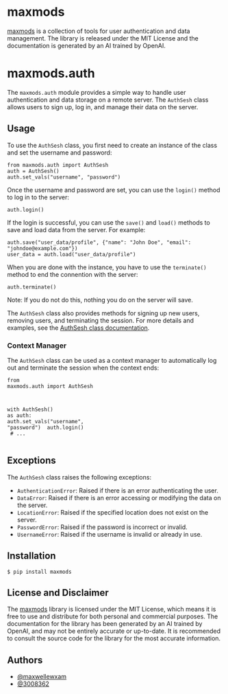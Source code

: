 <h1>maxmods</h1>
<p dir="auto"><a href="https://github.com/maxwellewxam/maxmods/">maxmods</a> is a collection of tools for user authentication and data management. The library is released under the MIT License and the documentation is generated by an AI trained by OpenAI.</p>
<h1>maxmods.auth</h1><p>The <code>maxmods.auth</code> module provides a simple way to handle user authentication and data storage on a remote server. The <code>AuthSesh</code> class allows users to sign up, log in, and manage their data on the server.</p><h2>Usage</h2><p>To use the <code>AuthSesh</code> class, you first need to create an instance of the class and set the username and password:</p><pre><div class="bg-black mb-4 rounded-md"><div class="flex items-center relative text-gray-200 bg-gray-800 px-4 py-2 text-xs font-sans"></div><div class="p-4"><code class="!whitespace-pre-wrap hljs language-python"><span class="hljs-keyword">from</span> maxmods.auth <span class="hljs-keyword">import</span> AuthSesh
auth = AuthSesh()
auth.set_vals(<span class="hljs-string">"username"</span>, <span class="hljs-string">"password"</span>)
</code></div></div></pre><p>Once the username and password are set, you can use the <code>login()</code> method to log in to the server:</p><pre><div class="bg-black mb-4 rounded-md"><div class="flex items-center relative text-gray-200 bg-gray-800 px-4 py-2 text-xs font-sans"></div><div class="p-4"><code class="!whitespace-pre-wrap hljs language-python">auth.login()
</code></div></div></pre><p>If the login is successful, you can use the <code>save()</code> and <code>load()</code> methods to save and load data from the server. For example:</p><pre><div class="bg-black mb-4 rounded-md"><div class="flex items-center relative text-gray-200 bg-gray-800 px-4 py-2 text-xs font-sans"></div><div class="p-4"><code class="!whitespace-pre-wrap hljs language-python">auth.save(<span class="hljs-string">"user_data/profile"</span>, {<span class="hljs-string">"name"</span>: <span class="hljs-string">"John Doe"</span>, <span class="hljs-string">"email"</span>: <span class="hljs-string">"johndoe@example.com"</span>})
user_data = auth.load(<span class="hljs-string">"user_data/profile"</span>)</code></div></div></pre><p>When you are done with the instance, you have to use the <code>terminate()</code> method to end the connention with the server:</p><pre><div class="bg-black mb-4 rounded-md"><div class="flex items-center relative text-gray-200 bg-gray-800 px-4 py-2 text-xs font-sans"></div><div class="p-4"><code class="!whitespace-pre-wrap hljs language-python">auth.terminate()</code></div></div></pre><p>Note: If you do not do this, nothing you do on the server will save.

The <code>AuthSesh</code> class also provides methods for signing up new users, removing users, and terminating the session. For more details and examples, see the <a href="https://github.com/maxwellewxam/maxmods/blob/main/maxmods/auth/auth.py" target="_new">AuthSesh class documentation</a>.</p><h3>Context Manager</h3><p>The <code>AuthSesh</code> class can be used as a context manager to automatically log out and terminate the session when the context ends:</p><pre><div class="bg-black mb-4 rounded-md"><div class="flex items-center relative text-gray-200 bg-gray-800 px-4 py-2 text-xs font-sans"></div><div class="p-4"><code class="!whitespace-pre-wrap hljs language-python"><span class="hljs-keyword">from</span> maxmods.auth <span class="hljs-keyword">import</span> AuthSesh

<span class="hljs-keyword">with</span> AuthSesh() <span class="hljs-keyword">as</span> auth:
</span>    auth.set_vals(<span class="hljs-string">"username"</span>, <span class="hljs-string">"password"</span>)
</span>    auth.login()
    <span class="hljs-comment">    # ...</span>
</code></div></div></pre><h2>Exceptions</h2><p>The <code>AuthSesh</code> class raises the following exceptions:</p><ul><li><code>AuthenticationError</code>: Raised if there is an error authenticating the user.</li><li><code>DataError</code>: Raised if there is an error accessing or modifying the data on the server.</li><li><code>LocationError</code>: Raised if the specified location does not exist on the server.</li><li><code>PasswordError</code>: Raised if the password is incorrect or invalid.</li><li><code>UsernameError</code>: Raised if the username is invalid or already in use.</li></ul>
<h2>Installation</h2>
<div class="snippet-clipboard-content notranslate position-relative overflow-auto"><pre lang="terminal" class="notranslate"><code>$ pip install maxmods
</code></pre>
<h2>License and Disclaimer</h2>
<p dir="auto">The <a href="https://github.com/maxwellewxam/maxmods/">maxmods</a> library is licensed under the MIT License, which means it is free to use and distribute for both personal and commercial purposes. The documentation for the library has been generated by an AI trained by OpenAI, and may not be entirely accurate or up-to-date. It is recommended to consult the source code for the library for the most accurate information.</p>
<h2>Authors</h2>
<ul dir="auto">
<li><a href="https://www.github.com/maxwellewxam">@maxwellewxam</a></li>
<li><a href="https://www.github.com/3008362">@3008362</a></li>